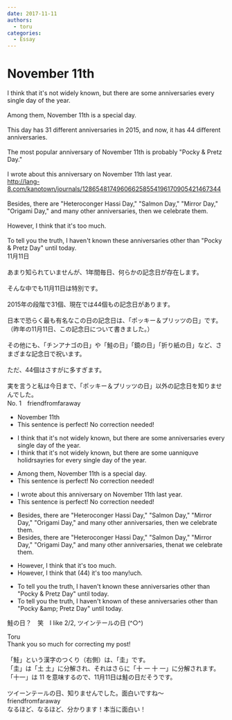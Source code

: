 ```yaml
---
date: 2017-11-11
authors:
  - toru
categories:
  - Essay
---
```


<h1 id="subject_show">November 11th</h1>
<div class="date" hidden>Nov 11, 2017 12:02</div>
<div id="post"><div id="body_show_ori">
I think that it's not widely known, but there are some anniversaries every single day of the year.<br/><br/>Among them, November 11th is a special day.<br/><br/>This day has 31 different anniversaries in 2015, and now, it has 44 different anniversaries.<br/><br/>The most popular anniversary of November 11th is probably "Pocky &amp; Pretz Day."<br/><br/>I wrote about this anniversary on November 11th last year.<br/><a href="http://lang-8.com/kanotown/journals/128654817496066258554196170905421467344" target="_blank">http://lang-8.com/kanotown/journals/128654817496066258554196170905421467344</a><br/><br/>Besides, there are "Heteroconger Hassi Day," "Salmon Day," "Mirror Day," "Origami Day," and many other anniversaries, then we celebrate them.<br/><br/>However, I think that it's too much.<br/><br/>To tell you the truth, I haven't known these anniversaries other than "Pocky &amp; Pretz Day" until today.
</div></div>

<!-- more -->

<div id="post_ja"><div id="body_show_mo">
11月11日<br/><br/>あまり知られていませんが、1年間毎日、何らかの記念日が存在します。<br/><br/>そんな中でも11月11日は特別です。<br/><br/>2015年の段階で31個、現在では44個もの記念日があります。<br/><br/>日本で恐らく最も有名なこの日の記念日は、「ポッキー＆プリッツの日」です。<br/>（昨年の11月11日、この記念日について書きました。）<br/><br/>その他にも、「チンアナゴの日」や「鮭の日」「鏡の日」「折り紙の日」など、さまざまな記念日で祝います。<br/><br/>ただ、44個はさすがに多すぎます。<br/><br/>実を言うと私は今日まで、「ポッキー＆プリッツの日」以外の記念日を知りませんでした。
</div></div>
<div id="block"><div class="first_name"> No. 1　<span class="just_name">friendfromfaraway</span></div><div id="block2">
<ul class="correction_field">
<li class="incorrect">November 11th</li>
<li class="corrected perfect">This sentence is perfect! No correction needed!</li>
</ul>
<ul class="correction_field">
<li class="incorrect">I think that it's not widely known, but there are some anniversaries every single day of the year.</li>
<li class="corrected correct">
I think that it's not widely known, but there are some <span class="f_red">u</span><span class="f_gray"><span class="sline">a</span></span>n<span class="f_gray"><span class="sline">n</span></span>i<span class="f_red">qu</span><span class="f_gray"><span class="sline">v</span></span>e<span class="f_red"> holid</span><span class="f_gray"><span class="sline">rs</span></span>a<span class="f_red">y</span><span class="f_gray"><span class="sline">rie</span></span>s <span class="f_red">for </span>every single day of the year.
</li>
</ul>
<ul class="correction_field">
<li class="incorrect">Among them, November 11th is a special day.</li>
<li class="corrected perfect">This sentence is perfect! No correction needed!</li>
</ul>
<ul class="correction_field">
<li class="incorrect">I wrote about this anniversary on November 11th last year.</li>
<li class="corrected perfect">This sentence is perfect! No correction needed!</li>
</ul>
<ul class="correction_field">
<li class="incorrect">Besides, there are "Heteroconger Hassi Day," "Salmon Day," "Mirror Day," "Origami Day," and many other anniversaries, then we celebrate them.</li>
<li class="corrected correct">
Besides, there are "Heteroconger Hassi Day," "Salmon Day," "Mirror Day," "Origami Day," and many other anniversaries<span class="f_gray"><span class="sline">,</span></span> th<span class="f_gray"><span class="sline">en</span></span><span class="f_red">at</span> we celebrate<span class="f_gray"><span class="sline"> them</span></span>.
</li>
</ul>
<ul class="correction_field">
<li class="incorrect">However, I think that it's too much.</li>
<li class="corrected correct">
However, I think that <span class="f_red">(44) </span>i<span class="f_gray"><span class="sline">t'</span></span>s too m<span class="f_red">any!</span><span class="f_gray"><span class="sline">uch.</span></span>
</li>
</ul>
<ul class="correction_field">
<li class="incorrect">To tell you the truth, I haven't known these anniversaries other than "Pocky &amp; Pretz Day" until today.</li>
<li class="corrected correct">
To tell you the truth, I haven't known <span class="f_red">of </span>these anniversaries other than "Pocky &amp;amp; Pretz Day" until today.
</li>
</ul>
<p class="comment_small">
 鮭の日？　笑　I like 2/2, ツインテールの日 (^○^)
</p>

</div><div class="name"><span class="just_name">Toru</span><br>
Thank you so much for correcting my post!<br/><br/>「鮭」という漢字のつくり（右側）は、「圭」です。<br/>「圭」は「土 土」に分解され、それはさらに「十 一 十 一」に分解されます。<br/>「十一」は 11 を意味するので、11月11日は鮭の日だそうです。<br/><br/>ツイーンテールの日、知りませんでした。面白いですね～
</div>
<div class="name"><span class="just_name">friendfromfaraway</span><br>
なるほど、なるほど、分かります！本当に面白い！
</div>
</div>

